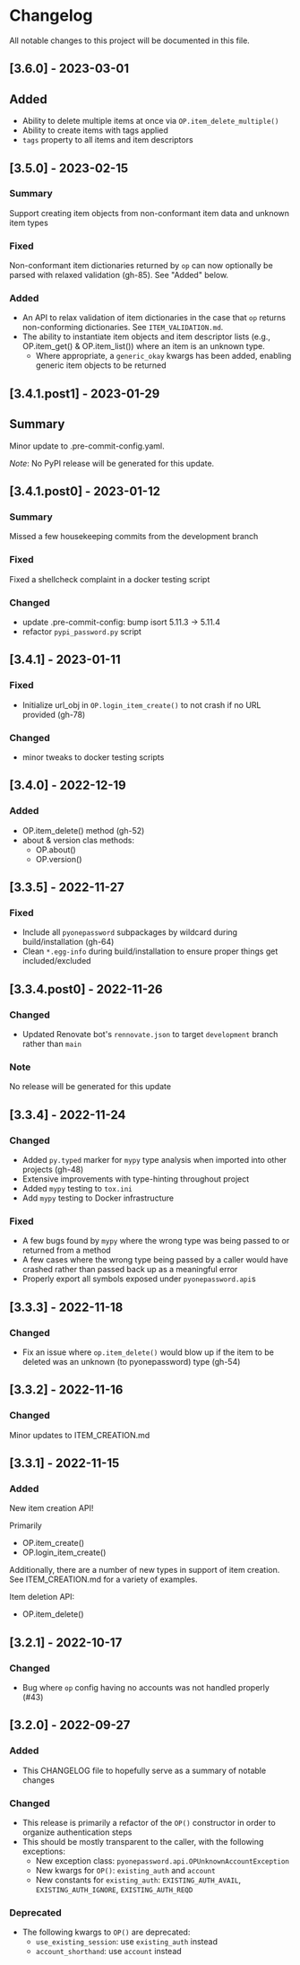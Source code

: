 # Changelog

All notable changes to this project will be documented in this file.

## [3.6.0] - 2023-03-01

## Added

- Ability to delete multiple items at once via `OP.item_delete_multiple()`
- Ability to create items with tags applied
- `tags` property to all items and item descriptors

## [3.5.0] - 2023-02-15

### Summary

Support creating item objects from non-conformant item data and unknown item types

### Fixed

Non-conformant item dictionaries returned by `op` can now optionally be parsed with relaxed validation (gh-85). See "Added" below.

### Added

- An API to relax validation of item dictionaries in the case that `op` returns non-conforming dictionaries. See `ITEM_VALIDATION.md`.
- The ability to instantiate item objects and item descriptor lists (e.g., OP.item_get() & OP.item_list()) where an item is an unknown type.
  - Where appropriate, a `generic_okay` kwargs has been added, enabling generic item objects to be returned

## [3.4.1.post1] - 2023-01-29

## Summary

Minor update to .pre-commit-config.yaml.

*Note*: No PyPI release will be generated for this update.

## [3.4.1.post0] - 2023-01-12

### Summary

Missed a few housekeeping commits from the development branch

### Fixed

Fixed a shellcheck complaint in a docker testing script

### Changed

- update .pre-commit-config: bump isort 5.11.3 -> 5.11.4
- refactor `pypi_password.py` script

###

## [3.4.1] - 2023-01-11

### Fixed

- Initialize url_obj in `OP.login_item_create()` to not crash if no URL provided (gh-78)

### Changed

- minor tweaks to docker testing scripts

## [3.4.0] - 2022-12-19

### Added

- OP.item_delete() method (gh-52)
- about & version clas methods:
  - OP.about()
  - OP.version()

## [3.3.5] - 2022-11-27

### Fixed

- Include all `pyonepassword` subpackages by wildcard during build/installation (gh-64)
- Clean `*.egg-info` during build/installation to ensure proper things get included/excluded

## [3.3.4.post0] - 2022-11-26

### Changed

- Updated Renovate bot's `rennovate.json` to target `development` branch rather than `main`

### Note

No release will be generated for this update

## [3.3.4] - 2022-11-24

### Changed

- Added `py.typed` marker for `mypy` type analysis when imported into other projects (gh-48)
- Extensive improvements with type-hinting throughout project
- Added `mypy` testing to `tox.ini`
- Add `mypy` testing to Docker infrastructure

### Fixed

- A few bugs found by `mypy` where the wrong type was being passed to or returned from a method
- A few cases where the wrong type being passed by a caller would have crashed rather than passed back up as a meaningful error
- Properly export all symbols exposed under `pyonepassword.api`s

## [3.3.3] - 2022-11-18

### Changed

- Fix an issue where `op.item_delete()` would blow up if the item to be deleted was an unknown (to pyonepassword) type (gh-54)

## [3.3.2] - 2022-11-16

### Changed

Minor updates to ITEM_CREATION.md

## [3.3.1] - 2022-11-15

### Added

New item creation API!

Primarily
- OP.item_create()
- OP.login_item_create()

Additionally, there are a number of new types in support of item creation. See ITEM_CREATION.md for a variety of examples.

Item deletion API:
- OP.item_delete()

## [3.2.1] - 2022-10-17

### Changed

- Bug where `op` config having no accounts was not handled properly (#43)

## [3.2.0] - 2022-09-27

### Added

- This CHANGELOG file to hopefully serve as a summary of notable changes

### Changed

- This release is primarily a refactor of the `OP()` constructor in order to organize authentication steps
- This should be mostly transparent to the caller, with the following exceptions:
  - New exception class: `pyonepassword.api.OPUnknownAccountException`
  - New kwargs for `OP()`: `existing_auth` and `account`
  - New constants for `existing_auth`: `EXISTING_AUTH_AVAIL`, `EXISTING_AUTH_IGNORE`, `EXISTING_AUTH_REQD`

### Deprecated
- The following kwargs to `OP()` are deprecated:
  - `use_existing_session`: use `existing_auth` instead
  - `account_shorthand`: use `account` instead
